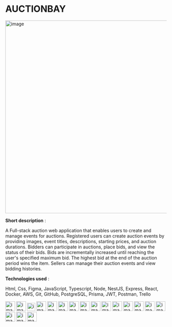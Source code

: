 # AUCTIONBAY

<img alt="image" src="https://c1india.com/wp-content/uploads/2020/05/Bidding-process.jpg" width="600px" /> 

**Short description** :

A Full-stack auction web application that enables users to create and manage events for auctions. Registered users can create auction events by providing images, event titles, descriptions, starting prices, and auction durations. Bidders can participate in auctions, place bids, and view the status of their bids. Bids are incrementally increased until reaching the user's specified maximum bid. The highest bid at the end of the auction period wins the item. Sellers can manage their auction events and view bidding histories.


**Technologies used** :

Html, Css, Figma, JavaScript, Typescript, Node, NestJS, Express, React, Docker, AWS, Git, GitHub, PostgreSQL, Prisma, JWT, Postman, Trello

<img alt="image" src="https://brotherants.com/skillupmentor/images/image5.png" width="30px" /> <img alt="image" src="https://brotherants.com/skillupmentor/images/image7.png" width="30px" /> <img alt="image" src="https://brotherants.com/skillupmentor/images/image12.png" width="25px" /> <img alt="image" src="https://brotherants.com/skillupmentor/images/image17.png" width="30px" /> <img alt="image" src="https://brotherants.com/skillupmentor/images/image4.png" width="30px" /> <img alt="image" src="https://brotherants.com/skillupmentor/images/image3.png" width="30px" /> <img alt="image" src="https://brotherants.com/skillupmentor/images/image19.png" width="30px" /> <img alt="image" src="https://brotherants.com/skillupmentor/images/image1.png" width="30px" /> <img alt="image" src="https://brotherants.com/skillupmentor/images/image11.png" width="30px" /> <img alt="image" src="https://brotherants.com/skillupmentor/images/image18.png" width="30px" /> <img alt="image" src="https://brotherants.com/skillupmentor/images/image16.png" width="30px" /> <img alt="image" src="https://brotherants.com/skillupmentor/images/image2.png" width="30px" /> <img alt="image" src="https://brotherants.com/skillupmentor/images/image10.png" width="30px" /> <img alt="image" src="https://brotherants.com/skillupmentor/images/image8.png" width="30px" /> <img alt="image" src="https://d2eip9sf3oo6c2.cloudfront.net/tags/images/000/001/287/square_480/prismaHD.png" width="30px" /> <img alt="image" src="https://brotherants.com/skillupmentor/images/image14.png" width="30px" /> <img alt="image" src="https://brotherants.com/skillupmentor/images/image9.png" width="30px" /> <img alt="image" src="https://brotherants.com/skillupmentor/images/image13.png" width="30px" /> 
